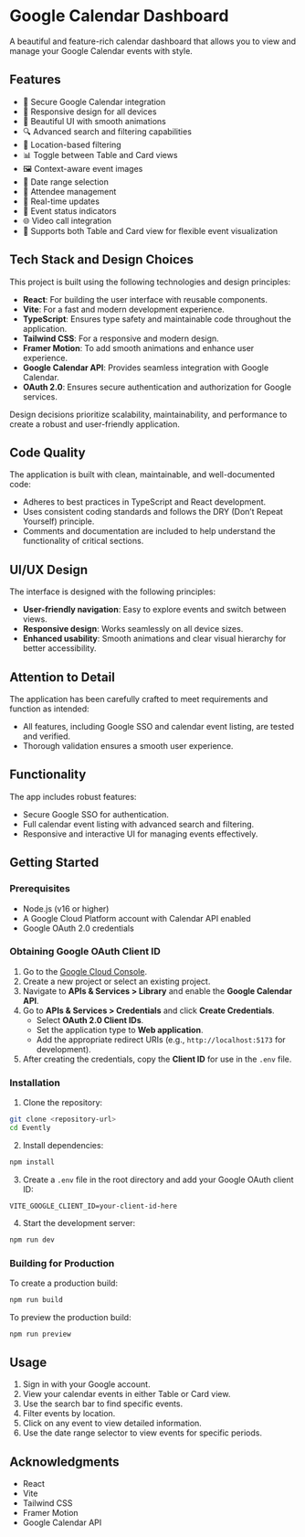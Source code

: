 # Google Calendar Dashboard

A beautiful and feature-rich calendar dashboard that allows you to view and manage your Google Calendar events with style.

## Features

- 🔐 Secure Google Calendar integration
- 📱 Responsive design for all devices
- 🎨 Beautiful UI with smooth animations
- 🔍 Advanced search and filtering capabilities
- 📍 Location-based filtering
- 📊 Toggle between Table and Card views
- 🖼️ Context-aware event images
- 📅 Date range selection
- 👥 Attendee management
- 🔄 Real-time updates
- 🎯 Event status indicators
- 🌐 Video call integration
- 🔄 Supports both Table and Card view for flexible event visualization

## Tech Stack and Design Choices

This project is built using the following technologies and design principles:

- **React**: For building the user interface with reusable components.
- **Vite**: For a fast and modern development experience.
- **TypeScript**: Ensures type safety and maintainable code throughout the application.
- **Tailwind CSS**: For a responsive and modern design.
- **Framer Motion**: To add smooth animations and enhance user experience.
- **Google Calendar API**: Provides seamless integration with Google Calendar.
- **OAuth 2.0**: Ensures secure authentication and authorization for Google services.

Design decisions prioritize scalability, maintainability, and performance to create a robust and user-friendly application.

## Code Quality

The application is built with clean, maintainable, and well-documented code:

- Adheres to best practices in TypeScript and React development.
- Uses consistent coding standards and follows the DRY (Don’t Repeat Yourself) principle.
- Comments and documentation are included to help understand the functionality of critical sections.

## UI/UX Design

The interface is designed with the following principles:

- **User-friendly navigation**: Easy to explore events and switch between views.
- **Responsive design**: Works seamlessly on all device sizes.
- **Enhanced usability**: Smooth animations and clear visual hierarchy for better accessibility.

## Attention to Detail

The application has been carefully crafted to meet requirements and function as intended:

- All features, including Google SSO and calendar event listing, are tested and verified.
- Thorough validation ensures a smooth user experience.

## Functionality

The app includes robust features:

- Secure Google SSO for authentication.
- Full calendar event listing with advanced search and filtering.
- Responsive and interactive UI for managing events effectively.

## Getting Started

### Prerequisites

- Node.js (v16 or higher)
- A Google Cloud Platform account with Calendar API enabled
- Google OAuth 2.0 credentials

### Obtaining Google OAuth Client ID

1. Go to the [Google Cloud Console](https://console.cloud.google.com/).
2. Create a new project or select an existing project.
3. Navigate to **APIs & Services > Library** and enable the **Google Calendar API**.
4. Go to **APIs & Services > Credentials** and click **Create Credentials**.
   - Select **OAuth 2.0 Client IDs**.
   - Set the application type to **Web application**.
   - Add the appropriate redirect URIs (e.g., `http://localhost:5173` for development).
5. After creating the credentials, copy the **Client ID** for use in the `.env` file.

### Installation

1. Clone the repository:

```bash
git clone <repository-url>
cd Evently
```

2. Install dependencies:

```bash
npm install
```

3. Create a `.env` file in the root directory and add your Google OAuth client ID:

```env
VITE_GOOGLE_CLIENT_ID=your-client-id-here
```

4. Start the development server:

```bash
npm run dev
```

### Building for Production

To create a production build:

```bash
npm run build
```

To preview the production build:

```bash
npm run preview
```

## Usage

1. Sign in with your Google account.
2. View your calendar events in either Table or Card view.
3. Use the search bar to find specific events.
4. Filter events by location.
5. Click on any event to view detailed information.
6. Use the date range selector to view events for specific periods.

## Acknowledgments

- React
- Vite
- Tailwind CSS
- Framer Motion
- Google Calendar API
